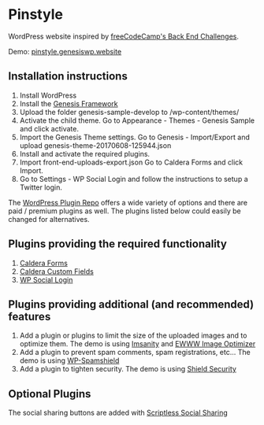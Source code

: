 # Pinstyle
WordPress website inspired by [freeCodeCamp's Back End Challenges](https://www.freecodecamp.com/challenges/build-a-pinterest-clone).

Demo: [pinstyle.genesiswp.website](https://pinstyle.genesiswp.website)

## Installation instructions
1. Install WordPress
2. Install the [Genesis Framework](https://www.studiopress.com)
3. Upload the folder genesis-sample-develop to /wp-content/themes/
4. Activate the child theme.
Go to Appearance - Themes - Genesis Sample and click activate.
5. Import the Genesis Theme settings.
Go to Genesis - Import/Export and upload genesis-theme-20170608-125944.json
6. Install and activate the required plugins.
7. Import front-end-uploads-export.json
Go to Caldera Forms and click Import.
8. Go to Settings - WP Social Login and follow the instructions to setup a Twitter login.

The [WordPress Plugin Repo](https://wordpress.org/plugins/) offers a wide variety of options and there are paid / premium plugins as well.
The plugins listed below could easily be changed for alternatives.

## Plugins providing the required functionality
1. [Caldera Forms](https://wordpress.org/plugins/caldera-forms/)
2. [Caldera Custom Fields](https://wordpress.org/plugins/caldera-form-metabox/)
3. [WP Social Login](https://wordpress.org/plugins/wordpress-social-login/)

## Plugins providing additional (and recommended) features
1. Add a plugin or plugins to limit the size of the uploaded images and to optimize them.
The demo is using
 [Imsanity](https://wordpress.org/plugins/imsanity/) and [EWWW Image Optimizer](https://wordpress.org/plugins/ewww-image-optimizer/)
2. Add a plugin to prevent spam comments, spam registrations, etc...
The demo is using [WP-Spamshield](https://wordpress.org/plugins/wp-spamshield/)
3. Add a plugin to tighten security.
The demo is using [Shield Security](https://wordpress.org/plugins/wp-simple-firewall/)

## Optional Plugins
The social sharing buttons are added with [Scriptless Social Sharing](https://wordpress.org/plugins/scriptless-social-sharing/)
